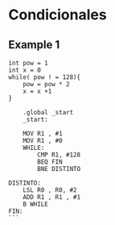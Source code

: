# Condicionales  

## Example 1  
```
int pow = 1
int x = 0
while( pow ! = 128){
    pow = pow * 2
    x = x +1
}
```  

````
    .global _start
    _start:

    MOV R1 , #1
    MOV R1 , #0
    WHILE:
        CMP R1, #128
        BEQ FIN
        BNE DISTINTO

DISTINTO:
    LSL R0 , R0, #2
    ADD R1 , R1 , #1
    B WHILE
FIN:
```